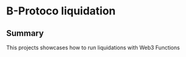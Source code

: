 # B-Protoco liquidation

## Summary

This projects showcases how to run liquidations with Web3 Functions

